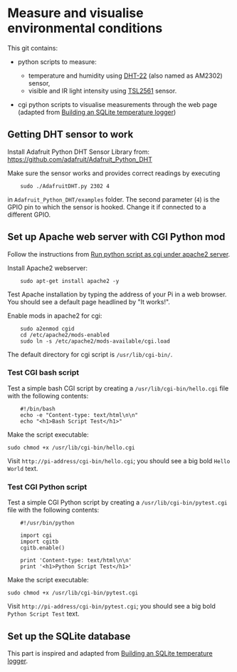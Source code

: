 # Measure and visualise environmental conditions

This git contains: 

 - python scripts to measure:
	
	- temperature and humidity using [DHT-22](https://www.modmypi.com/blog/am2302-temphumidity-sensor) (also named as AM2302) sensor,
	- visible and IR light intensity using [TSL2561](https://www.adafruit.com/product/439) sensor.
 
 - cgi python scripts to visualise measurements through the web page (adapted from [Building an SQLite temperature logger](http://raspberrywebserver.com/cgiscripting/rpi-temperature-logger/building-an-sqlite-temperature-logger.html))
 

## Getting DHT sensor to work

Install Adafruit Python DHT Sensor Library from:
https://github.com/adafruit/Adafruit_Python_DHT

Make sure the sensor works and provides correct readings by executing

```
	sudo ./AdafruitDHT.py 2302 4
```

in `Adafruit_Python_DHT/examples` folder. The second parameter (`4`) is the GPIO pin to which the sensor is hooked. Change it if connected to a different GPIO.

## Set up Apache web server with CGI Python mod

Follow the instructions from [Run python script as cgi under apache2 server](https://www.raspberrypi.org/forums/viewtopic.php?t=155229).

Install Apache2 webserver:

```
	sudo apt-get install apache2 -y
```

Test Apache installation by typing the address of your Pi in a web browser. You should see a default page headlined by "It works!".


Enable mods in apache2 for cgi:

```
	sudo a2enmod cgid
	cd /etc/apache2/mods-enabled
	sudo ln -s /etc/apache2/mods-available/cgi.load
```
The default directory for cgi script is `/usr/lib/cgi-bin/`.

### Test CGI bash script

Test a simple bash CGI script by creating a `/usr/lib/cgi-bin/hello.cgi` file with the following contents:

```
	#!/bin/bash
	echo -e "Content-type: text/html\n\n"
	echo "<h1>Bash Script Test</h1>"
```
Make the script executable:

```
sudo chmod +x /usr/lib/cgi-bin/hello.cgi
```

Visit `http://pi-address/cgi-bin/hello.cgi`; you should see a big bold `Hello World` text.

### Test CGI Python script

Test a simple CGI Python script by creating a `/usr/lib/cgi-bin/pytest.cgi` file with the following contents:

```
	#!/usr/bin/python
	
	import cgi
	import cgitb
	cgitb.enable()

	print 'Content-type: text/html\n\n'
	print '<h1>Python Script Test</h1>'
```

Make the script executable:

```
sudo chmod +x /usr/lib/cgi-bin/pytest.cgi
```

Visit `http://pi-address/cgi-bin/pytest.cgi`; you should see a big bold `Python Script Test` text.


## Set up the SQLite database

This part is inspired and adapted from [Building an SQLite temperature logger](http://raspberrywebserver.com/cgiscripting/rpi-temperature-logger/building-an-sqlite-temperature-logger.html).


